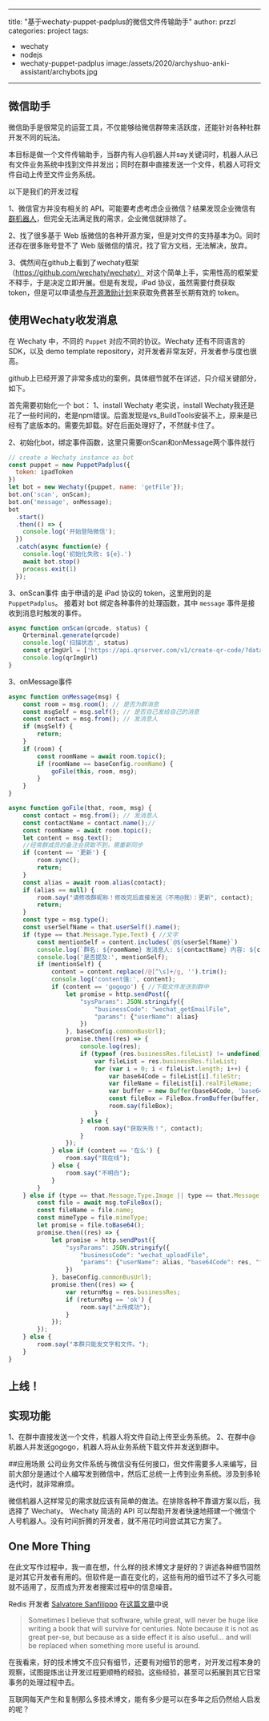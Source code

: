 
---
title: "基于wechaty-puppet-padplus的微信文件传输助手" 
author: przzl 
categories: project 
tags:
  - wechaty
  - nodejs
  - wechaty-puppet-padplus 
image:/assets/2020/archyshuo-anki-assistant/archybots.jpg
---


## 微信助手

微信助手是很常见的运营工具，不仅能够给微信群带来活跃度，还能针对各种社群开发不同的玩法。

本目标是做一个文件传输助手，当群内有人@机器人并say关键词时，机器人从已有文件业务系统中找到文件并发出；同时在群中直接发送一个文件，机器人可将文件自动上传至文件业务系统。

以下是我们的开发过程

1、微信官方并没有相关的 API。可能要考虑考虑企业微信？结果发现企业微信有[群机器人](https://work.weixin.qq.com/api/doc/90000/90136/91770)，但完全无法满足我的需求，企业微信就排除了。

2、找了很多基于 Web 版微信的各种开源方案，但是对文件的支持基本为0。同时还存在很多账号登不了 Web 版微信的情况，找了官方文档，无法解决，放弃。

3、偶然间在github上看到了wechaty框架（https://github.com/wechaty/wechaty）
对这个简单上手，实用性高的框架爱不释手，于是决定立即开展。但是有发现，iPad 协议，虽然需要付费获取 token，但是可以申请[参与开源激励计划](https://github.com/juzibot/Welcome/wiki/Everything-about-Wechaty#2%E5%85%8D%E8%B4%B9Token%E5%8F%82%E4%B8%8E%E5%BC%80%E6%BA%90%E6%BF%80%E5%8A%B1%E8%AE%A1%E5%88%92)来获取免费甚至长期有效的 token。

## 使用Wechaty收发消息

在 Wechaty 中，不同的 `Puppet` 对应不同的协议。Wechaty 还有不同语言的 SDK，以及 demo template repository，对开发者非常友好，开发者参与度也很高。

github上已经开源了非常多成功的案例，具体细节就不在详述，只介绍关键部分，如下。

首先需要初始化一个 bot：
1、install Wechaty
老实说，install Wechaty我还是花了一些时间的，老是npm错误。后面发现是vs_BuildTools安装不上，原来是已经有了底版本的。需要先卸载。好在后面处理好了，不然就卡住了。

2、初始化bot，绑定事件函数，这里只需要onScan和onMessage两个事件就行
```js
// create a Wechaty instance as bot
const puppet = new PuppetPadplus({
  token: ipadToken
})
let bot = new Wechaty({puppet, name: 'getFile'});
bot.on('scan', onScan);
bot.on('message', onMessage);
bot
  .start()
  .then(() => {
    console.log('开始登陆微信');
  })
  .catch(async function(e) {
    console.log('初始化失败: ${e}.')
    await bot.stop()
    process.exit(1)
  });
```

3、onScan事件
由于申请的是 iPad 协议的 token，这里用到的是 `PuppetPadplus`。
接着对 bot 绑定各种事件的处理函数，其中 `message` 事件是接收到消息时触发的事件。

```js
async function onScan(qrcode, status) {
    Qrterminal.generate(qrcode)
    console.log('扫描状态', status)
    const qrImgUrl = ['https://api.qrserver.com/v1/create-qr-code/?data=', encodeURIComponent(qrcode)].join('')
    console.log(qrImgUrl)
}
```
3、onMessage事件


```js
async function onMessage(msg) {
    const room = msg.room(); // 是否为群消息
    const msgSelf = msg.self(); // 是否自己发给自己的消息
    const contact = msg.from(); // 发消息人
    if (msgSelf) {
        return;
    }
    if (room) {
        const roomName = await room.topic();
        if (roomName == baseConfig.roomName) {
            goFile(this, room, msg);
        }
    }
}

async function goFile(that, room, msg) {
    const contact = msg.from(); // 发消息人
    const contactName = contact.name();//
    const roomName = await room.topic();
    let content = msg.text();
    //经常群成员的备注会获取不到，需重新同步
    if (content == '更新') {
        room.sync();
        return;
    }
    const alias = await room.alias(contact);
    if (alias == null) {
        room.say("请修改群昵称！修改完后直接发送（不用@我）：更新", contact);
        return;
    }
    const type = msg.type();
    const userSelfName = that.userSelf().name();
    if (type == that.Message.Type.Text) { //文字
        const mentionSelf = content.includes(`@${userSelfName}`)
        console.log(`群名: ${roomName} 发消息人: ${contactName} 内容: ${content}`);
        console.log('是否提及:', mentionSelf);
        if (mentionSelf) {
            content = content.replace(/@[^\s]+/g, '').trim();
            console.log('content值:', content);
            if (content == 'gogogo') { //下载文件发送到群中
                let promise = http.sendPost({
                    "sysParams": JSON.stringify({
                        "businessCode": "wechat_getEmailFile",
                        "params": {"userName": alias}
                    })
                }, baseConfig.commonBusUrl);
                promise.then((res) => {
                    console.log(res);
                    if (typeof (res.businessRes.fileList) != undefined) {
                        var fileList = res.businessRes.fileList;
                        for (var i = 0; i < fileList.length; i++) {
                            var base64Code = fileList[i].fileStr;
                            var fileName = fileList[i].realFileName;
                            var buffer = new Buffer(base64Code, 'base64');
                            const fileBox = FileBox.fromBuffer(buffer, fileName);
                            room.say(fileBox);
                        }
                    } else {
                        room.say("获取失败！", contact);
                    }
                });
            } else if (content == '在么') {
                room.say("我在线");
            } else {
                room.say("不明白");
            }
        }
    } else if (type == that.Message.Type.Image || type == that.Message.Type.Attachment) { //将群中文件上传
        const file = await msg.toFileBox();
        const fileName = file.name;
        const mimeType = file.mimeType;
        let promise = file.toBase64();
        promise.then((res) => {
            let promise = http.sendPost({
                "sysParams": JSON.stringify({
                    "businessCode": "wechat_uploadFile",
                    "params": {"userName": alias, "base64Code": res, "fileName": fileName, "mimeType": mimeType}
                })
            }, baseConfig.commonBusUrl);
            promise.then((res) => {
                var returnMsg = res.businessRes;
                if (returnMsg == 'ok') {
                    room.say("上传成功");
                }
            });
        });
    } else {
        room.say("本群只能发文字和文件。");
    }
}
```

## 上线！

## 实现功能
1、在群中直接发送一个文件，机器人将文件自动上传至业务系统。
2、在群中@机器人并发送gogogo，机器人将从业务系统下载文件并发送到群中。

##应用场景
公司业务文件系统与微信没有任何接口，但文件需要多人来编写，目前大部分是通过个人编写发到微信中，然后汇总统一上传到业务系统。涉及到多轮迭代时，就非常麻烦。

微信机器人这样常见的需求就应该有简单的做法。在排除各种不靠谱方案以后，我选择了 Wechaty。
Wechaty 简洁的 API 可以帮助开发者快速地搭建一个微信个人号机器人。没有时间折腾的开发者，就不用花时间尝试其它方案了。

## One More Thing

在此文写作过程中，我一直在想，什么样的技术博文才是好的？讲述各种细节固然是对其它开发者有用的。但软件是一直在变化的，这些有用的细节过不了多久可能就不适用了，反而成为开发者搜索过程中的信息噪音。

Redis 开发者 [Salvatore Sanfilippo](http://invece.org/) 在[这篇文章](http://antirez.com/news/129)中说
> Sometimes I believe that software, while great, will never be huge like writing a book that will survive for centuries. Note because it is not as great per-se, but because as a side effect it is also useful… and will be replaced when something more useful is around.

在我看来，好的技术博文不应只有细节，还要有对细节的思考，对开发过程本身的观察，试图提炼出让开发过程更顺畅的经验。这些经验，甚至可以拓展到其它日常事务的处理过程中去。

互联网每天产生和复制那么多技术博文，能有多少是可以在多年之后仍然给人启发的呢？


